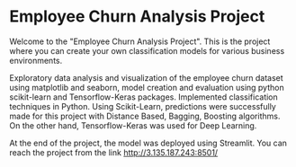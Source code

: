 # Employee Churn Analysis Project
Welcome to the "Employee Churn Analysis Project". This is the project where you can create your own classification models for various business environments.

Exploratory data analysis and visualization of the employee churn dataset using matplotlib and seaborn, model creation and evaluation using python scikit-learn and Tensorflow-Keras packages.
Implemented classification techniques in Python. Using Scikit-Learn, predictions were successfully made for this project with Distance Based, Bagging, Boosting algorithms. On the other hand, Tensorflow-Keras was used for Deep Learning.

At the end of the project, the model was deployed using Streamlit. 
You can reach the project from the link http://3.135.187.243:8501/
